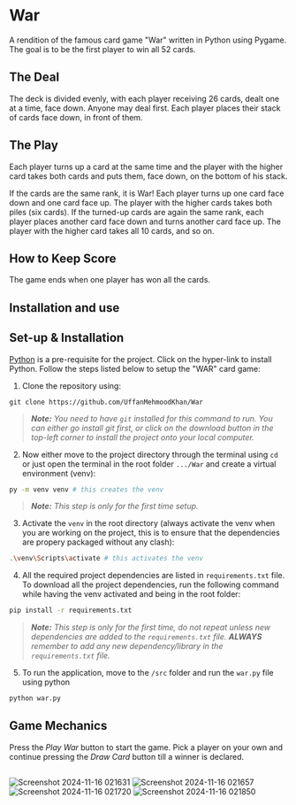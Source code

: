 # War
A rendition of the famous card game "War" written in Python using Pygame. The goal is to be the first player to win all 52 cards.

## The Deal
The deck is divided evenly, with each player receiving 26 cards, dealt one at a time, face down. Anyone may deal first. Each player places their stack of cards face down, in front of them.

## The Play
Each player turns up a card at the same time and the player with the higher card takes both cards and puts them, face down, on the bottom of his stack.

If the cards are the same rank, it is War! Each player turns up one card face down and one card face up. The player with the higher cards takes both piles (six cards). If the turned-up cards are again the same rank, each player places another card face down and turns another card face up. The player with the higher card takes all 10 cards, and so on.

## How to Keep Score
The game ends when one player has won all the cards.

## Installation and use


## Set-up & Installation
[Python](python.org/downloads) is a pre-requisite for the project. Click on the hyper-link to install Python. Follow the steps listed below to setup the "WAR" card game:

1. Clone the repository using:
```shell
git clone https://github.com/UffanMehmoodKhan/War
```
> ***Note:** You need to have `git` installed for this command to run. You can either go install git first, or click on the download button in the top-left corner to install the project onto your local computer.*

2. Now either move to the project directory through the terminal using `cd` or just open the terminal in the root folder `.../War` and create a virtual environment (venv):
```sh
py -m venv venv # this creates the venv
```
> ***Note:** This step is only for the first time setup.*
3. Activate the `venv` in the root directory (always activate the venv when you are working on the project, this is to ensure that the dependencies are propery packaged without any clash):
```sh
.\venv\Scripts\activate # this activates the venv
```

4. All the required project dependencies are listed in `requirements.txt` file. To download all the project dependencies, run the following command while having the venv activated and being in the root folder: 
```sh
pip install -r requirements.txt
```
> ***Note:** This step is only for the first time, do not repeat unless new dependencies are added to the ```requirements.txt``` file. **ALWAYS** remember to add any new dependency/library in the ```requirements.txt``` file.*

5. To run the application, move to the ```/src``` folder and run the ```war.py``` file using python
```sh
python war.py
```

## Game Mechanics
Press the *Play War* button to start the game. Pick a player on your own and continue pressing the *Draw Card* button till a winner is declared.

##

![Screenshot 2024-11-16 021631](https://github.com/user-attachments/assets/bb7e1c17-2ae9-4c52-900e-9a9b55da07db)
![Screenshot 2024-11-16 021657](https://github.com/user-attachments/assets/69e55764-6f8c-4359-ac7f-f4e8acb400cb)
![Screenshot 2024-11-16 021720](https://github.com/user-attachments/assets/e3f8eb97-6864-45df-9d96-c089e3e13b1b)
![Screenshot 2024-11-16 021850](https://github.com/user-attachments/assets/54b03e5a-85d5-4559-a669-16c8f4d7e118)





